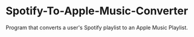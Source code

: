 # Spotify-To-Apple-Music-Converter
Program that converts a user's Spotify playlist to an Apple Music Playlist.
